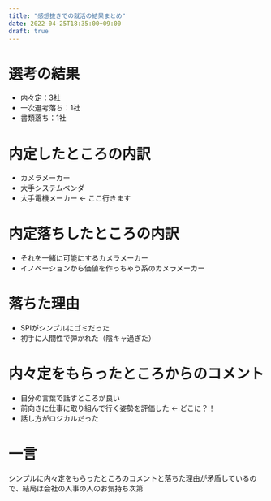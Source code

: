 ```yaml
---
title: "感想抜きでの就活の結果まとめ"
date: 2022-04-25T18:35:00+09:00
draft: true
---
```


# 選考の結果
- 内々定：3社
- 一次選考落ち：1社
- 書類落ち：1社

# 内定したところの内訳
- カメラメーカー
- 大手システムベンダ
- 大手電機メーカー ← ここ行きます

# 内定落ちしたところの内訳
- それを一緒に可能にするカメラメーカー
- イノベーションから価値を作っちゃう系のカメラメーカー

# 落ちた理由
- SPIがシンプルにゴミだった
- 初手に人間性で弾かれた（陰キャ過ぎた）

# 内々定をもらったところからのコメント
- 自分の言葉で話すところが良い
- 前向きに仕事に取り組んで行く姿勢を評価した ← どこに？！
- 話し方がロジカルだった

# 一言
シンプルに内々定をもらったところのコメントと落ちた理由が矛盾しているので、結局は会社の人事の人のお気持ち次第
